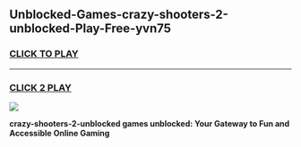
## Unblocked-Games-crazy-shooters-2-unblocked-Play-Free-yvn75
<h3>
<a href="https://premium76.site?title=crazy-shooters-2-unblocked&ref=21A">CLICK TO PLAY</a></h3>
<hr>

<h3>
<a href="https://premium76.site?title=crazy-shooters-2-unblocked&ref=21A">CLICK 2 PLAY</a>
  
</h3>

<a href="https://premium76.site?title=crazy-shooters-2-unblocked&ref=21A"><img src="https://clearcache.store/games.png"></a>


**crazy-shooters-2-unblocked games unblocked: Your Gateway to Fun and Accessible Online Gaming**

